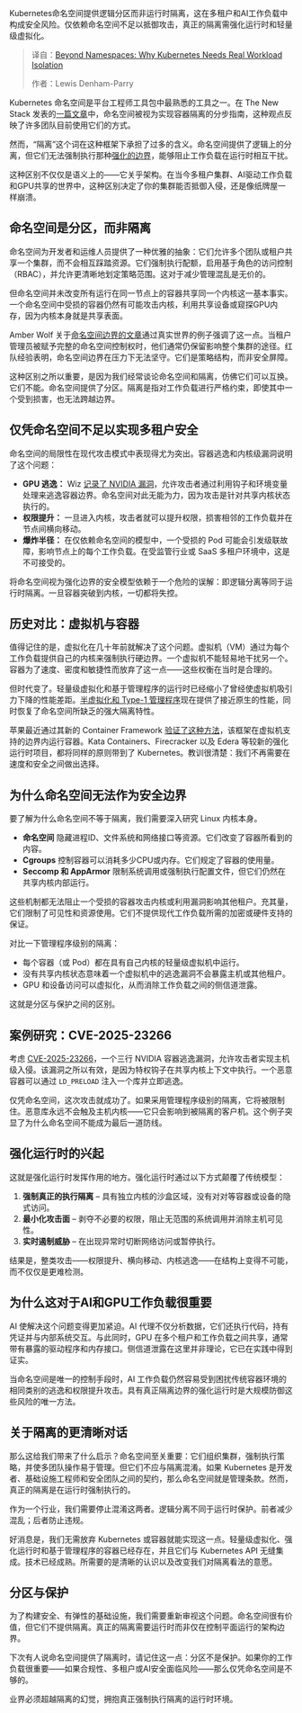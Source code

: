 
<!--
title: 告别命名空间：Kubernetes为何急需真正的负载隔离？
cover: https://cdn.thenewstack.io/media/2025/10/8c2c199e-lighthouse.jpeg
summary: Kubernetes命名空间提供逻辑分区而非运行时隔离，这在多租户和AI工作负载中构成安全风险。仅依赖命名空间不足以抵御攻击，真正的隔离需强化运行时和轻量级虚拟化。
-->

Kubernetes命名空间提供逻辑分区而非运行时隔离，这在多租户和AI工作负载中构成安全风险。仅依赖命名空间不足以抵御攻击，真正的隔离需强化运行时和轻量级虚拟化。

> 译自：[Beyond Namespaces: Why Kubernetes Needs Real Workload Isolation](https://thenewstack.io/beyond-namespaces-why-kubernetes-needs-real-workload-isolation/)
> 
> 作者：Lewis Denham-Parry

Kubernetes 命名空间是平台工程师工具包中最熟悉的工具之一。在 The New Stack 发表的[一篇文章](https://thenewstack.io/namespaces-a-step-by-step-guide-to-kubernetes-isolation/)中，命名空间被视为实现容器隔离的分步指南，这种观点反映了许多团队目前使用它们的方式。

然而，“隔离”这个词在这种框架下承担了过多的含义。命名空间提供了逻辑上的分离，但它们无法强制执行那种[强化的边界](https://thenewstack.io/hardened-containers-arent-enough-the-runtime-security-gap/)，能够阻止工作负载在运行时相互干扰。

这种区别不仅仅是语义上的——它关乎架构。在当今多租户集群、AI驱动工作负载和GPU共享的世界中，这种区别决定了你的集群能否抵御入侵，还是像纸牌屋一样崩溃。

## 命名空间是分区，而非隔离

命名空间为开发者和运维人员提供了一种优雅的抽象：它们允许多个团队或租户共享一个集群，而不会相互踩踏资源。它们强制执行配额，启用基于角色的访问控制（RBAC），并允许更清晰地划定策略范围。这对于减少管理混乱是无价的。

但命名空间并未改变所有运行在同一节点上的容器共享同一个内核这一基本事实。一个命名空间中受损的容器仍然有可能攻击内核，利用共享设备或窥探GPU内存，因为内核本身就是共享表面。

Amber Wolf 关于[命名空间边界的文章](https://blog.amberwolf.com/blog/2025/september/kubernetes_namespace_boundaries/)通过真实世界的例子强调了这一点。当租户管理员被赋予完整的命名空间控制权时，他们通常仍保留影响整个集群的途径。红队经验表明，命名空间边界在压力下无法坚守。它们是策略结构，而非安全屏障。

这种区别之所以重要，是因为我们经常谈论命名空间和隔离，仿佛它们可以互换。它们不能。命名空间提供了分区。隔离是指对工作负载进行严格约束，即使其中一个受到损害，也无法跨越边界。

## 仅凭命名空间不足以实现多租户安全

命名空间的局限性在现代攻击模式中表现得尤为突出。容器逃逸和内核级漏洞说明了这个问题：

*   **GPU 逃逸：** Wiz [记录了 NVIDIA 漏洞](https://edera.dev/stories/the-principle-of-isolation)，允许攻击者通过利用钩子和环境变量处理来逃逸容器边界。命名空间对此无能为力，因为攻击是针对共享内核状态执行的。
*   **权限提升：** 一旦进入内核，攻击者就可以提升权限，损害相邻的工作负载并在节点间横向移动。
*   **爆炸半径：** 在仅依赖命名空间的模型中，一个受损的 Pod 可能会引发级联故障，影响节点上的每个工作负载。在受监管行业或 SaaS 多租户环境中，这是不可接受的。

将命名空间视为强化边界的安全模型依赖于一个危险的误解：即逻辑分离等同于运行时隔离。一旦容器突破到内核，一切都将失控。

## 历史对比：虚拟机与容器

值得记住的是，虚拟化在几十年前就解决了这个问题。虚拟机（VM）通过为每个工作负载提供自己的内核来强制执行硬边界。一个虚拟机不能轻易地干扰另一个。容器为了速度、密度和敏捷性而放弃了这一点——这些权衡在当时是合理的。

但时代变了。轻量级虚拟化和基于管理程序的运行时已经缩小了曾经使虚拟机吸引力下降的性能差距。[半虚拟化和 Type-1 管理程序](https://edera.dev/stories/what-the-f-ck-is-paravirtualization)现在提供了接近原生的性能，同时恢复了命名空间所缺乏的强大隔离特性。

苹果最近通过其新的 Container Framework [验证了这种方法](https://thenewstack.io/what-you-need-to-know-about-apples-new-container-framework/)，该框架在虚拟机支持的边界内运行容器。Kata Containers、Firecracker 以及 Edera 等较新的强化运行时项目，都将同样的原则带到了 Kubernetes。教训很清楚：我们不再需要在速度和安全之间做出选择。

## 为什么命名空间无法作为安全边界

要了解为什么命名空间不等于隔离，我们需要深入研究 Linux 内核本身。

*   **命名空间** 隐藏进程ID、文件系统和网络接口等资源。它们改变了容器所看到的内容。
*   **Cgroups** 控制容器可以消耗多少CPU或内存。它们规定了容器的使用量。
*   **Seccomp 和 AppArmor** 限制系统调用或强制执行配置文件，但它们仍然在共享内核内部运行。

这些机制都无法阻止一个受损的容器攻击内核或利用漏洞影响其他租户。充其量，它们限制了可见性和资源使用。它们不提供现代工作负载所需的加密或硬件支持的保证。

对比一下管理程序级别的隔离：

*   每个容器（或 Pod）都在具有自己内核的轻量级虚拟机中运行。
*   没有共享内核状态意味着一个虚拟机中的逃逸漏洞不会暴露主机或其他租户。
*   GPU 和设备访问可以虚拟化，从而消除工作负载之间的侧信道泄露。

这就是分区与保护之间的区别。

## 案例研究：CVE-2025-23266

考虑 [CVE-2025-23266](https://edera.dev/stories/how-edera-eliminates-cve-2025-23266-container-escapes)，一个三行 NVIDIA 容器逃逸漏洞，允许攻击者实现主机级入侵。该漏洞之所以有效，是因为特权钩子在共享内核上下文中执行。一个恶意容器可以通过 `LD_PRELOAD` 注入一个库并立即逃逸。

仅凭命名空间，这次攻击就成功了。如果采用管理程序级别的隔离，它将被限制住。恶意库永远不会触及主机内核——它只会影响到被隔离的客户机。这个例子突显了为什么命名空间不能成为最后一道防线。

## 强化运行时的兴起

这就是强化运行时发挥作用的地方。强化运行时通过以下方式颠覆了传统模型：

1.  **强制真正的执行隔离** – 具有独立内核的沙盒区域，没有对对等容器或设备的隐式访问。
2.  **最小化攻击面** – 剥夺不必要的权限，阻止无范围的系统调用并消除主机可见性。
3.  **实时遏制威胁** – 在出现异常时切断网络访问或暂停执行。

结果是，整类攻击——权限提升、横向移动、内核逃逸——在结构上变得不可能，而不仅仅是更难检测。

## 为什么这对于AI和GPU工作负载很重要

AI 使解决这个问题变得更加紧迫。AI 代理不仅分析数据，它们还执行代码，持有凭证并与内部系统交互。与此同时，GPU 在多个租户和工作负载之间共享，通常带有暴露的驱动程序和内存接口。侧信道泄露在这里并非理论，它已在实践中得到证实。

当命名空间是唯一的控制手段时，AI 工作负载仍然容易受到困扰传统容器环境的相同类别的逃逸和权限提升攻击。具有真正隔离边界的强化运行时是大规模防御这些风险的唯一方法。

## 关于隔离的更清晰对话

那么这给我们带来了什么启示？命名空间至关重要：它们组织集群，强制执行策略，并使多团队操作易于管理。但它们不应与隔离混淆。如果 Kubernetes 是开发者、基础设施工程师和安全团队之间的契约，那么命名空间就是管理条款。然而，真正的隔离是在运行时强制执行的。

作为一个行业，我们需要停止混淆这两者。逻辑分离不同于运行时保护。前者减少混乱；后者防止违规。

好消息是，我们无需放弃 Kubernetes 或容器就能实现这一点。轻量级虚拟化、强化运行时和基于管理程序的容器已经存在，并且它们与 Kubernetes API 无缝集成。技术已经成熟。所需要的是清晰的认识以及改变我们对隔离看法的意愿。

## 分区与保护

为了构建安全、有弹性的基础设施，我们需要重新审视这个问题。命名空间很有价值，但它们不提供隔离。真正的隔离需要运行时而非仅在控制平面运行的架构边界。

下次有人说命名空间提供了隔离时，请记住这一点：分区不是保护。如果你的工作负载很重要——如果合规性、多租户或AI安全面临风险——那么仅凭命名空间是不够的。

业界必须超越隔离的幻觉，拥抱真正强制执行隔离的运行时环境。